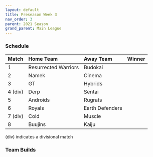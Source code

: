 ```yaml
---
layout: default
title: Preseason Week 3
nav_order: 3
parent: 2021 Season
grand_parent: Main League
---
```

### Schedule

|Match          |  Home Team            | Away Team        | Winner          |
| :-------------| :---------------------| :----------------| :---------------|
| 1             | Resurrected Warriors  | Budokai           |          |
| 2             | Namek                 | Cinema            |         |
| 3             | GT                    | Hybrids           |             |
| 4 (div)       | Derp                | Sentai            |  |
| 5             | Androids              | Rugrats           |            |
| 6             | Royals                | Earth Defenders   |           |
| 7 (div)       | Cold                | Muscle            |          | 
| 8             | Buujins               |  Kaiju            |           |

(div) indicates a divisional match

### Team Builds 